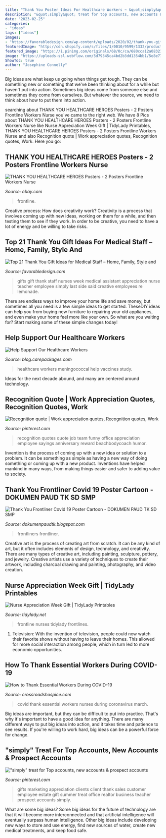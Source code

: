 ```yaml
---
title: "Thank You Poster Ideas For Healthcare Workers ~ &quot;simply&quot; Treat For Top Accounts, New Accounts &amp; Prospect Accounts"
description: "&quot;simply&quot; treat for top accounts, new accounts &amp; prospect accounts"
date: "2023-02-25"
categories:
- "ideas"
tags: ["ideas"]
images:
- "https://favorabledesign.com/wp-content/uploads/2020/02/thank-you-gift-ideas-for-medical-staff-elegant-16-best-medical-assistant-week-images-on-pinterest-of-thank-you-gift-ideas-for-medical-staff.jpg"
featuredImage: "http://cdn.shopify.com/s/files/1/0010/9599/1332/products/il_fullxfull.2293106139_qb98_1200x1200.jpg?v=1585878508"
featured_image: "https://i.pinimg.com/originals/68/0c/ca/680cca12a0832187050e1b1e98076857.jpg"
image: "https://uploads-ssl.webflow.com/5d79345ca4bd2b3dd1354bb1/5e8e77f61014dc7fa03f945f_nurse.jpeg"
ShowToc: true
author: "Josephine Connelly"
---
```



Big ideas are what keep us going when things get tough. They can be something new or something that we've been thinking about for a while but haven't put into action. Sometimes big ideas come from someone else and sometimes they come from ourselves. But whatever the source, we need to think about how to put them into action.

	

		
searching about THANK YOU HEALTHCARE HEROES Posters - 2 Posters Frontline Workers Nurse you've came to the right web. We have 8 Pics about THANK YOU HEALTHCARE HEROES Posters - 2 Posters Frontline Workers Nurse like Nurse Appreciation Week Gift | TidyLady Printables, THANK YOU HEALTHCARE HEROES Posters - 2 Posters Frontline Workers Nurse and also Recognition quote | Work appreciation quotes, Recognition quotes, Work. Here you go:
		
    
## THANK YOU HEALTHCARE HEROES Posters - 2 Posters Frontline Workers Nurse

<img loading=lazy src="https://i.ebayimg.com/images/g/NWAAAOSwq3FekLLj/s-l400.jpg" onerror="this.onerror=null;this.src='https://tse4.mm.bing.net/th?id=OIP.1REPc8sL-g4LePYQqiDr4wAAAA&amp;pid=15.1';" alt="THANK YOU HEALTHCARE HEROES Posters - 2 Posters Frontline Workers Nurse">

_Source: ebay.com_

>frontline. 

	

Creative process: How does creativity work?
Creativity is a process that involves coming up with new ideas, working on them for a while, and then testing them to see if they work. In order to be creative, you need to have a lot of energy and be willing to take risks.

    
## Top 21 Thank You Gift Ideas For Medical Staff – Home, Family, Style And

<img loading=lazy src="https://favorabledesign.com/wp-content/uploads/2020/02/thank-you-gift-ideas-for-medical-staff-elegant-16-best-medical-assistant-week-images-on-pinterest-of-thank-you-gift-ideas-for-medical-staff.jpg" onerror="this.onerror=null;this.src='https://tse4.mm.bing.net/th?id=OIP.qu5MRkuahTXQvxqUsIo_-gHaJ3&amp;pid=15.1';" alt="Top 21 Thank You Gift Ideas for Medical Staff – Home, Family, Style and">

_Source: favorabledesign.com_

>gifts gift thank staff nurses week medical assistant appreciation nurse teacher employee simply last side said creative employees re lemonade. 

	

There are endless ways to improve your home life and save money, but sometimes all you need is a few simple ideas to get started. TheseDIY ideas can help you from buying new furniture to repairing your old appliances, and even make your home feel more like your own. So what are you waiting for? Start making some of these simple changes today!

    
## Help Support Our Healthcare Workers

<img loading=lazy src="https://uploads-ssl.webflow.com/5d79345ca4bd2b3dd1354bb1/5e8e77f61014dc7fa03f945f_nurse.jpeg" onerror="this.onerror=null;this.src='https://tse2.mm.bing.net/th?id=OIP.eech-f9lpnQPeQ7MN2WhrQHaE8&amp;pid=15.1';" alt="Help Support Our Healthcare Workers">

_Source: blog.carepackages.com_

>healthcare workers meningococcal help vaccines study. 

	

Ideas for the next decade abound, and many are centered around technology.

    
## Recognition Quote | Work Appreciation Quotes, Recognition Quotes, Work

<img loading=lazy src="https://i.pinimg.com/originals/68/0c/ca/680cca12a0832187050e1b1e98076857.jpg" onerror="this.onerror=null;this.src='https://tse2.mm.bing.net/th?id=OIP.4n4wOwTZXCKDH-DRqkLefAHaHX&amp;pid=15.1';" alt="Recognition quote | Work appreciation quotes, Recognition quotes, Work">

_Source: pinterest.com_

>recognition quotes quote job team funny office appreciation employee sayings anniversary reward beachbodycoach humor. 

	

Invention is the process of coming up with a new idea or solution to a problem. It can be something as simple as having a new way of doing something or coming up with a new product. Inventions have helped mankind in many ways, from making things easier and safer to adding value to society.

    
## Thank You Frontliner Covid 19 Poster Cartoon - DOKUMEN PAUD TK SD SMP

<img loading=lazy src="https://ih1.redbubble.net/image.1151247909.3580/fposter,small,wall_texture,product,750x1000.jpg" onerror="this.onerror=null;this.src='https://tse4.mm.bing.net/th?id=OIP.zMfnPYCDm2DVDXfK4YpJgAHaJ4&amp;pid=15.1';" alt="Thank You Frontliner Covid 19 Poster Cartoon - DOKUMEN PAUD TK SD SMP">

_Source: dokumenpaudtk.blogspot.com_

>frontliners frontliner. 

	

Creative art is the process of creating art from scratch. It can be any kind of art, but it often includes elements of design, technology, and creativity. There are many types of creative art, including painting, sculpture, pottery, and jewelry. Creative artists use a variety of techniques to create their artwork, including charcoal drawing and painting, photography, and video creation.

    
## Nurse Appreciation Week Gift | TidyLady Printables

<img loading=lazy src="http://cdn.shopify.com/s/files/1/0010/9599/1332/products/il_fullxfull.2293106139_qb98_1200x1200.jpg?v=1585878508" onerror="this.onerror=null;this.src='https://tse1.mm.bing.net/th?id=OIP.wU0UIkDdM3MBQ1ymzeCbyAHaHa&amp;pid=15.1';" alt="Nurse Appreciation Week Gift | TidyLady Printables">

_Source: tidylady.net_

>frontline nurses tidylady frontlines. 

	

1. Television: With the invention of television, people could now watch their favorite shows without having to leave their homes. This allowed for more social interaction among people, which in turn led to more economic opportunities.

    
## How To Thank Essential Workers During COVID-19

<img loading=lazy src="https://www.crossroadshospice.com/media/3943/thank-nurses-covid-19-coronavirus.png" onerror="this.onerror=null;this.src='https://tse4.mm.bing.net/th?id=OIP.zcnzzdTEwRXm4gUBg523tAHaE8&amp;pid=15.1';" alt="How to Thank Essential Workers During COVID-19">

_Source: crossroadshospice.com_

>covid thank essential workers nurses during coronavirus march. 

	

Big ideas are important, but they can be difficult to put into practice. That's why it's important to have a good idea for anything. There are many different ways to put big ideas into action, and it takes time and patience to see results. If you're willing to work hard, big ideas can be a powerful force for change.

    
## &quot;simply&quot; Treat For Top Accounts, New Accounts &amp; Prospect Accounts

<img loading=lazy src="https://i.pinimg.com/originals/c2/31/05/c2310592adab32d4610582b2cfb84a9e.jpg" onerror="this.onerror=null;this.src='https://tse4.mm.bing.net/th?id=OIP.1fMP4tgTvF7phhnmGeOi5AHaFi&amp;pid=15.1';" alt="&quot;simply&quot; treat for Top accounts, new accounts &amp; prospect accounts">

_Source: pinterest.com_

>gifts marketing appreciation clients client thank sales customer employee estate gift summer treat office realtor business teacher prospect accounts simply. 

	

What are some big ideas?
Some big ideas for the future of technology are that it will become more interconnected and that artificial intelligence will eventually surpass human intelligence. Other big ideas include developing new ways to store and use energy, find new sources of water, create new medical treatments, and keep food safe.

